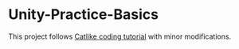# Unity-Practice-Basics

This project follows [Catlike coding tutorial](https://catlikecoding.com/unity/tutorials/basics) with minor modifications.
